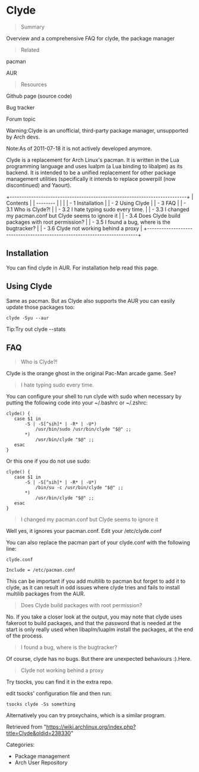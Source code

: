 Clyde
=====

> Summary

Overview and a comprehensive FAQ for clyde, the package manager

> Related

pacman

AUR

> Resources

Github page (source code)

Bug tracker

Forum topic

Warning:Clyde is an unofficial, third-party package manager, unsupported
by Arch devs.

Note:As of 2011-07-18 it is not actively developed anymore.

Clyde is a replacement for Arch Linux's pacman. It is written in the Lua
programming language and uses lualpm (a Lua binding to libalpm) as its
backend. It is intended to be a unified replacement for other package
management utilities (specifically it intends to replace powerpill (now
discontinued) and Yaourt).

+--------------------------------------------------------------------------+
| Contents                                                                 |
| --------                                                                 |
|                                                                          |
| -   1 Installation                                                       |
| -   2 Using Clyde                                                        |
| -   3 FAQ                                                                |
|     -   3.1 Who is Clyde?!                                               |
|     -   3.2 I hate typing sudo every time.                               |
|     -   3.3 I changed my pacman.conf but Clyde seems to ignore it        |
|     -   3.4 Does Clyde build packages with root permission?              |
|     -   3.5 I found a bug, where is the bugtracker?                      |
|     -   3.6 Clyde not working behind a proxy                             |
+--------------------------------------------------------------------------+

Installation
------------

You can find clyde in AUR. For installation help read this page.

Using Clyde
-----------

Same as pacman. But as Clyde also supports the AUR you can easily update
those packages too:

    clyde -Syu --aur

Tip:Try out clyde --stats

FAQ
---

> Who is Clyde?!

Clyde is the orange ghost in the original Pac-Man arcade game. See?

> I hate typing sudo every time.

You can configure your shell to run clyde with sudo when necessary by
putting the following code into your ~/.bashrc or ~/.zshrc:

    clyde() {
       case $1 in
           -S | -S[^sih]* | -R* | -U*)
               /usr/bin/sudo /usr/bin/clyde "$@" ;;
           *)
               /usr/bin/clyde "$@" ;;
       esac
    }

Or this one if you do not use sudo:

    clyde() {
       case $1 in
           -S | -S[^sih]* | -R* | -U*)
               /bin/su -c /usr/bin/clyde "$@" ;;
           *)
               /usr/bin/clyde "$@" ;;
       esac
    }

> I changed my pacman.conf but Clyde seems to ignore it

Well yes, it ignores your pacman.conf. Edit your /etc/clyde.conf

You can also replace the pacman part of your clyde.conf with the
following line:

    clyde.conf

    Include = /etc/pacman.conf

This can be important if you add multilib to pacman but forget to add it
to clyde, as it can result in odd issues where clyde tries and fails to
install multilib packages from the AUR.

> Does Clyde build packages with root permission?

No. If you take a closer look at the output, you may note that clyde
uses fakeroot to build packages, and that the password that is needed at
the start is only really used when libaplm/luaplm install the packages,
at the end of the process.

> I found a bug, where is the bugtracker?

Of course, clyde has no bugs. But there are unexpected
behaviours :).Here.

> Clyde not working behind a proxy

Try tsocks, you can find it in the extra repo.

edit tsocks' configuration file and then run:

    tsocks clyde -Ss something

Alternatively you can try proxychains, which is a similar program.

Retrieved from
"https://wiki.archlinux.org/index.php?title=Clyde&oldid=238330"

Categories:

-   Package management
-   Arch User Repository
